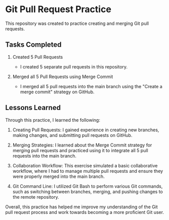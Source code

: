 # Git Pull Request Practice

This repository was created to practice creating and merging Git pull requests.

## Tasks Completed

1. Created 5 Pull Requests
   - I created 5 separate pull requests in this repository.

2. Merged all 5 Pull Requests using Merge Commit
   - I merged all 5 pull requests into the main branch using the "Create a merge commit" strategy on GitHub.

## Lessons Learned

Through this practice, I learned the following:

1. Creating Pull Requests: I gained experience in creating new branches, making changes, and submitting pull requests on GitHub.

2. Merging Strategies: I learned about the Merge Commit strategy for merging pull requests and practiced using it to integrate all 5 pull requests into the main branch.

3. Collaboration Workflow: This exercise simulated a basic collaborative workflow, where I had to manage multiple pull requests and ensure they were properly merged into the main branch.

4. Git Command Line: I utilized Git Bash to perform various Git commands, such as switching between branches, merging, and pushing changes to the remote repository.

Overall, this practice has helped me improve my understanding of the Git pull request process and work towards becoming a more proficient Git user.
